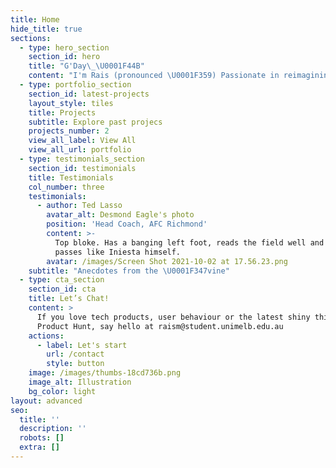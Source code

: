 ```yaml
---
title: Home
hide_title: true
sections:
  - type: hero_section
    section_id: hero
    title: "G'Day\_\U0001F44B"
    content: "I'm Rais (pronounced \U0001F359) Passionate in reimagining experiences by combining data and empathy. [Let's talk](/contact/).\n"
  - type: portfolio_section
    section_id: latest-projects
    layout_style: tiles
    title: Projects
    subtitle: Explore past projecs
    projects_number: 2
    view_all_label: View All
    view_all_url: portfolio
  - type: testimonials_section
    section_id: testimonials
    title: Testimonials
    col_number: three
    testimonials:
      - author: Ted Lasso
        avatar_alt: Desmond Eagle's photo
        position: 'Head Coach, AFC Richmond'
        content: >-
          Top bloke. Has a banging left foot, reads the field well and threads
          passes like Iniesta himself.
        avatar: /images/Screen Shot 2021-10-02 at 17.56.23.png
    subtitle: "Anecdotes from the \U0001F347vine"
  - type: cta_section
    section_id: cta
    title: Let’s Chat!
    content: >
      If you love tech products, user behaviour or the latest shiny thing on
      Product Hunt, say hello at raism@student.unimelb.edu.au
    actions:
      - label: Let's start
        url: /contact
        style: button
    image: /images/thumbs-18cd736b.png
    image_alt: Illustration
    bg_color: light
layout: advanced
seo:
  title: ''
  description: ''
  robots: []
  extra: []
---
```


